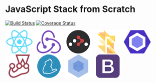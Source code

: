 # JavaScript Stack from Scratch

[![Build Status](https://img.shields.io/travis/rrjoson/js-stack-from-scatch.svg?style=flat-square)](https://travis-ci.org/rrjoson/js-stack-from-scatch)
[![Coverage Status](https://img.shields.io/coveralls/rrjoson/js-stack-from-scatch.svg?style=flat-square)](https://coveralls.io/github/rrjoson/js-stack-from-scatch?branch=master)

[![React](/img/react-padded-90.png)](https://facebook.github.io/react/)
[![Redux](/img/redux-padded-90.png)](http://redux.js.org/)
[![React Router](/img/react-router-padded-90.png)](https://github.com/ReactTraining/react-router)
[![Flow](/img/flow-padded-90.png)](https://flowtype.org/)
[![ESLint](/img/eslint-padded-90.png)](http://eslint.org/)
[![Jest](/img/jest-padded-90.png)](https://facebook.github.io/jest/)
[![Yarn](/img/yarn-padded-90.png)](https://yarnpkg.com/)
[![Webpack](/img/webpack-padded-90.png)](https://webpack.github.io/)
[![Bootstrap](/img/bootstrap-padded-90.png)](http://getbootstrap.com/)
